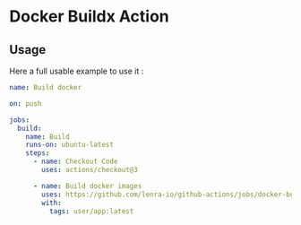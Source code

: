 # Docker Buildx Action

## Usage

Here a full usable example to use it : 

```yaml
name: Build docker

on: push

jobs:
  build:
    name: Build
    runs-on: ubuntu-latest
    steps:
      - name: Checkout Code
        uses: actions/checkout@3

      - name: Build docker images
        uses: https://github.com/lenra-io/github-actions/jobs/docker-buildx@main
        with:
          tags: user/app:latest
```